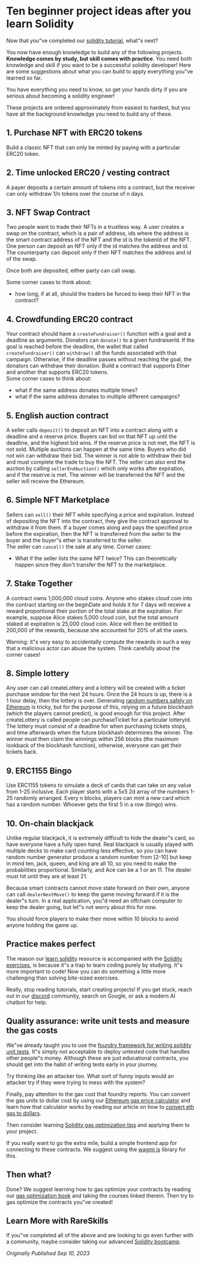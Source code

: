 # Ten beginner project ideas after you learn Solidity

Now that you"ve completed our [solidity tutorial](https://rareskills.io/learn-solidity), what"s next?

You now have enough knowledge to build any of the following projects. **Knowledge comes by study, but skill comes with practice**. You need both knowledge and skill if you want to be a successful solidity developer! Here are some suggestions about what you can build to apply everything you"ve learned so far.

You have everything you need to know, so get your hands dirty if you are serious about becoming a solidity engineer!

These projects are ordered approximately from easiest to hardest, but you have all the background knowledge you need to build any of these.

## 1. Purchase NFT with ERC20 tokens  
Build a classic NFT that can only be minted by paying with a particular ERC20 token.

## 2. Time unlocked ERC20 / vesting contract  
A payer deposits a certain amount of tokens into a contract, but the receiver can only withdraw 1/n tokens over the course of n days.
## 3. NFT Swap Contract  
Two people want to trade their NFTs in a trustless way. A user creates a swap on the contract, which is a pair of address, ids where the address is the smart contract address of the NFT and the id is the tokenId of the NFT. One person can deposit an NFT only if the id matches the address and id. The counterparty can deposit only if their NFT matches the address and id of the swap.

Once both are deposited, either party can call swap.

Some corner cases to think about:
- how long, if at all, should the traders be forced to keep their NFT in the contract?

## 4. Crowdfunding ERC20 contract  
Your contract should have a `createFundraiser()` function with a goal and a deadline as arguments. Donators can `donate()` to a given fundraiserId. If the goal is reached before the deadline, the wallet that called `createFundraiser()` can `withdraw()` all the funds associated with that campaign. Otherwise, if the deadline passes without reaching the goal, the donators can withdraw their donation. Build a contract that supports Ether and another that supports ERC20 tokens.  
Some corner cases to think about:  
- what if the same address donates multiple times?
- what if the same address donates to multiple different campaigns?

## 5. English auction contract  
A seller calls `deposit()` to deposit an NFT into a contract along with a deadline and a reserve price. Buyers can bid on that NFT up until the deadline, and the highest bid wins. If the reserve price is not met, the NFT is not sold. Multiple auctions can happen at the same time. Buyers who did not win can withdraw their bid. The winner is not able to withdraw their bid and must complete the trade to buy the NFT. The seller can also end the auction by calling `sellerEndAuction()` which only works after expiration, and if the reserve is met. The winner will be transferred the NFT and the seller will receive the Ethereum.

## 6. Simple NFT Marketplace

Sellers can `sell()` their NFT while specifying a price and expiration. Instead of depositing the NFT into the contract, they give the contract approval to withdraw it from them. If a buyer comes along and pays the specified price before the expiration, then the NFT is transferred from the seller to the buyer and the buyer"s ether is transferred to the seller.  
The seller can `cancel()` the sale at any time.
Corner cases:  
- What if the seller lists the same NFT twice? This can theoretically happen since they don't transfer the NFT to the marketplace.
    
## 7. Stake Together

A contract owns 1,000,000 cloud coins. Anyone who stakes cloud coin into the contract starting on the beginDate and holds it for 7 days will receive a reward proportional their portion of the total stake at the expiration. For example, suppose Alice stakes 5,000 cloud coin, but the total amount staked at expiration is 25,000 cloud coin. Alice will then be entitled to 200,000 of the rewards, because she accounted for 20% of all the users.

Warning: it"s very easy to accidentally compute the rewards in such a way that a malicious actor can abuse the system. Think carefully about the corner cases!

## 8. Simple lottery

Any user can call createLottery and a lottery will be created with a ticket purchase window for the next 24 hours. Once the 24 hours is up, there is a 1 hour delay, then the lottery is over. Generating [random numbers safely on Ethereum](https://www.rareskills.io/post/generate-a-random-number-with-solidity-on-the-blockchain) is tricky, but for the purpose of this, relying on a future blockhash (which the players cannot predict), is good enough for this project. After createLottery is called people can purchaseTicket for a particular lotteryId. The lottery must consist of a deadline for when purchasing tickets stops, and time afterwards when the future blockhash determines the winner. The winner must then claim the winnings within 256 blocks (the maximum lookback of the blockhash function), otherwise, everyone can get their tickets back.

## 9. ERC1155 Bingo

Use ERC1155 tokens to simulate a deck of cards that can take on any value from 1-25 inclusive. Each player starts with a 5x5 2d array of the numbers 1-25 randomly arranged. Every n blocks, players can mint a new card which has a random number. Whoever gets the first 5 in a row (bingo) wins.

## 10. On-chain blackjack

Unlike regular blackjack, it is extremely difficult to hide the dealer"s card, so have everyone have a fully open hand. Real blackjack is usually played with multiple decks to make card counting less effective, so you can have random number generator produce a random number from [2-10] but keep in mind ten, jack, queen, and king are all 10, so you need to make the probabilities proportional. Similarly, and Ace can be a 1 or an 11. The dealer must hit until they are at least 21.  

Because smart contracts cannot move state forward on their own, anyone can call `dealerNextMove()` to keep the game moving forward if it is the dealer"s turn. In a real application, you"d need an offchain computer to keep the dealer going, but let"s not worry about this for now.  

You should force players to make their move within 10 blocks to avoid anyone holding the game up.

## Practice makes perfect

The reason our [learn solidity](https://rareskills.io/learn-solidity) resource is accompanied with the [Solidity exercises](https://github.com/RareSkills/Solidity-Exercises), is because it"s a trap to learn coding purely by studying. It"s more important to code! Now you can do something a little more challenging than solving bite-sized exercises.  

Really, stop reading tutorials, start creating projects! If you get stuck, reach out in our [discord](https://discord.gg/yPm39xXn) community, search on Google, or ask a modern AI chatbot for help.

## Quality assurance: write unit tests and measure the gas costs

We"ve already taught you to use the [foundry framework for writing solidity unit tests](https://www.rareskills.io/post/foundry-testing-solidity). It"s simply not acceptable to deploy untested code that handles other people"s money. Although these are just educational contracts, you should get into the habit of writing tests early in your journey.

Try thinking like an attacker too. What sort of funny inputs would an attacker try if they were trying to mess with the system?

Finally, pay attention to the gas cost that foundry reports. You can convert the gas units to dollar cost by using our [Ethereum gas price calculator](https://www.rareskills.io/ethereum-gas-price-calculator) and learn how that calculator works by reading our article on how to [convert eth gas to dollars](https://www.rareskills.io/post/convert-gas-to-usd-ethereum).

Then consider learning [Solidity gas optimization tips](https://rareskills.io/post/gas-optimization) and applying them to your project.

If you really want to go the extra mile, build a simple frontend app for connecting to these contracts. We suggest using the [wagmi js](https://www.rareskills.io/post/wagmi-react-example) library for this.

## Then what?

Done? We suggest learning how to gas optimize your contracts by reading our [gas optimization book](https://rareskills.io/post/gas-optimization) and taking the courses linked therein. Then try to gas optimize the contracts you"ve created!

## Learn More with RareSkills

If you"ve completed all of the above and are looking to go even further with a community, maybe consider taking our advanced [Solidity bootcamp](https://rareskills.io/solidity-bootcamp).

*Originally Published Sep 10, 2023*